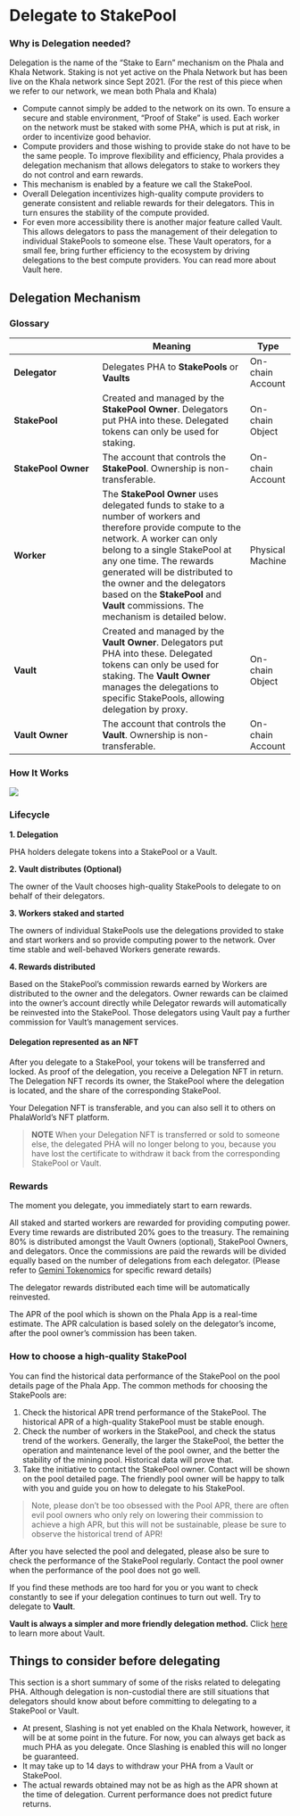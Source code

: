 # Delegate to StakePool

### Why is Delegation needed? <a href="#why-is-delegation-needed" id="why-is-delegation-needed"></a>

Delegation is the name of the “Stake to Earn” mechanism on the Phala and Khala Network. Staking is not yet active on the Phala Network but has been live on the Khala network since Sept 2021. (For the rest of this piece when we refer to our network, we mean both Phala and Khala)

* Compute cannot simply be added to the network on its own. To ensure a secure and stable environment, “Proof of Stake” is used. Each worker on the network must be staked with some PHA, which is put at risk, in order to incentivize good behavior.
* Compute providers and those wishing to provide stake do not have to be the same people. To improve flexibility and efficiency, Phala provides a delegation mechanism that allows delegators to stake to workers they do not control and earn rewards.
* This mechanism is enabled by a feature we call the StakePool.
* Overall Delegation incentivizes high-quality compute providers to generate consistent and reliable rewards for their delegators. This in turn ensures the stability of the compute provided.
* For even more accessibility there is another major feature called Vault. This allows delegators to pass the management of their delegation to individual StakePools to someone else. These Vault operators, for a small fee, bring further efficiency to the ecosystem by driving delegations to the best compute providers. You can read more about Vault here.

## Delegation Mechanism <a href="#delegation-mechanism" id="delegation-mechanism"></a>

### Glossary <a href="#glossary" id="glossary"></a>

<table><thead><tr><th width="197.33333333333331"></th><th width="373">Meaning</th><th>Type</th></tr></thead><tbody><tr><td><strong>Delegator</strong></td><td>Delegates PHA to <strong>StakePools</strong> or <strong>Vaults</strong></td><td>On-chain Account</td></tr><tr><td><strong>StakePool</strong></td><td>Created and managed by the <strong>StakePool Owner</strong>. Delegators put PHA into these. Delegated tokens can only be used for staking.</td><td>On-chain Object</td></tr><tr><td><strong>StakePool Owner</strong></td><td>The account that controls the <strong>StakePool</strong>. Ownership is non-transferable.</td><td>On-chain Account</td></tr><tr><td><strong>Worker</strong></td><td>The <strong>StakePool Owner</strong> uses delegated funds to stake to a number of workers and therefore provide compute to the network. A worker can only belong to a single StakePool at any one time. The rewards generated will be distributed to the owner and the delegators based on the <strong>StakePool</strong> and <strong>Vault</strong> commissions. The mechanism is detailed below.</td><td>Physical Machine</td></tr><tr><td><strong>Vault</strong></td><td>Created and managed by the <strong>Vault Owner</strong>. Delegators put PHA into these. Delegated tokens can only be used for staking. The <strong>Vault Owner</strong> manages the delegations to specific StakePools, allowing delegation by proxy.</td><td>On-chain Object</td></tr><tr><td><strong>Vault Owner</strong></td><td>The account that controls the <strong>Vault</strong>. Ownership is non-transferable.</td><td>On-chain Account</td></tr></tbody></table>

### How It Works <a href="#how-it-works" id="how-it-works"></a>

![](https://i.imgur.com/yMXCTbA.png)

### **Lifecycle**

**1. Delegation**

PHA holders delegate tokens into a StakePool or a Vault.

**2. Vault distributes (Optional)**

The owner of the Vault chooses high-quality StakePools to delegate to on behalf of their delegators.

**3. Workers staked and started**

The owners of individual StakePools use the delegations provided to stake and start workers and so provide computing power to the network. Over time stable and well-behaved Workers generate rewards.

**4. Rewards distributed**

Based on the StakePool’s commission rewards earned by Workers are distributed to the owner and the delegators. Owner rewards can be claimed into the owner’s account directly while Delegator rewards will automatically be reinvested into the StakePool. Those delegators using Vault pay a further commission for Vault’s management services.

#### Delegation represented as an NFT <a href="#delegation-represented-as-an-nft" id="delegation-represented-as-an-nft"></a>

After you delegate to a StakePool, your tokens will be transferred and locked. As proof of the delegation, you receive a Delegation NFT in return. The Delegation NFT records its owner, the StakePool where the delegation is located, and the share of the corresponding StakePool.

Your Delegation NFT is transferable, and you can also sell it to others on PhalaWorld’s NFT platform.

> **NOTE** When your Delegation NFT is transferred or sold to someone else, the delegated PHA will no longer belong to you, because you have lost the certificate to withdraw it back from the corresponding StakePool or Vault.

### Rewards <a href="#rewards" id="rewards"></a>

The moment you delegate, you immediately start to earn rewards.

All staked and started workers are rewarded for providing computing power. Every time rewards are distributed 20% goes to the treasury. The remaining 80% is distributed amongst the Vault Owners (optional), StakePool Owners, and delegators. Once the commissions are paid the rewards will be divided equally based on the number of delegations from each delegator. (Please refer to [Gemini Tokenomics](../../compute-providers/basic-info/worker-rewards.md) for specific reward details)

The delegator rewards distributed each time will be automatically reinvested.

The APR of the pool which is shown on the Phala App is a real-time estimate. The APR calculation is based solely on the delegator’s income, after the pool owner’s commission has been taken.

### How to choose a high-quality StakePool <a href="#how-to-choose-a-high-quality-stakepool" id="how-to-choose-a-high-quality-stakepool"></a>

You can find the historical data performance of the StakePool on the pool details page of the Phala App. The common methods for choosing the StakePools are:

1. Check the historical APR trend performance of the StakePool. The historical APR of a high-quality StakePool must be stable enough.
2. Check the number of workers in the StakePool, and check the status trend of the workers. Generally, the larger the StakePool, the better the operation and maintenance level of the pool owner, and the better the stability of the mining pool. Historical data will prove that.
3. Take the initiative to contact the StakePool owner. Contact will be shown on the pool detailed page. The friendly pool owner will be happy to talk with you and guide you on how to delegate to his StakePool.

> Note, please don’t be too obsessed with the Pool APR, there are often evil pool owners who only rely on lowering their commission to achieve a high APR, but this will not be sustainable, please be sure to observe the historical trend of APR!

After you have selected the pool and delegated, please also be sure to check the performance of the StakePool regularly. Contact the pool owner when the performance of the pool does not go well.

If you find these methods are too hard for you or you want to check constantly to see if your delegation continues to turn out well. Try to delegate to **Vault**.

**Vault is always a simpler and more friendly delegation method.** Click [here](https://wiki.phala.network/en-us/general/applications/vault/) to learn more about Vault.

## Things to consider before delegating <a href="#things-to-consider-before-delegating" id="things-to-consider-before-delegating"></a>

This section is a short summary of some of the risks related to delegating PHA. Although delegation is non-custodial there are still situations that delegators should know about before committing to delegating to a StakePool or Vault.

* At present, Slashing is not yet enabled on the Khala Network, however, it will be at some point in the future. For now, you can always get back as much PHA as you delegate. Once Slashing is enabled this will no longer be guaranteed.
* It may take up to 14 days to withdraw your PHA from a Vault or StakePool.
* The actual rewards obtained may not be as high as the APR shown at the time of delegation. Current performance does not predict future returns.
